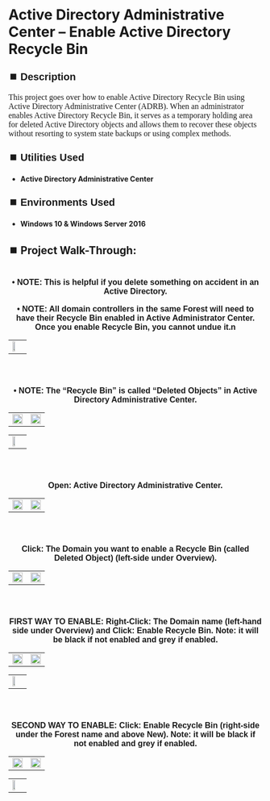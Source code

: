<h1>Active Directory Administrative Center – Enable Active Directory Recycle Bin</h1>


<h2 style="font-family: Arial, sans-serif; font-size: 20px; font-weight: bold; margin-top: 24px; margin-bottom: 12px;">
⏹️ Description</h2>

<p style="font-family: Georgia, serif; font-size: 16px; margin-top: 12px; margin-bottom: 12px;">
This project goes over how to enable Active Directory Recycle Bin using Active Directory Administrative Center (ADRB). When an administrator enables Active Directory Recycle Bin, it serves as a temporary holding area for deleted Active Directory objects and allows them to recover these objects without resorting to system state backups or using complex methods.
</b>



<h2 style="font-family: Arial, sans-serif; font-size: 20px; font-weight: bold; margin-top: 24px; margin-bottom: 12px;">
⏹️ Utilities Used</h2>
  
<p style="font-family: Georgia, serif; font-size: 16px; margin-top: 12px; margin-bottom: 12px;">
 
 - <b>Active Directory Administrative Center</b>



<h2 style="font-family: Arial, sans-serif; font-size: 20px; font-weight: bold; margin-top: 24px; margin-bottom: 12px;"> 
⏹️ Environments Used </h2>

<p style="font-family: Georgia, serif; font-size: 16px; margin-top: 12px; margin-bottom: 12px;">
 
- <b>Windows 10 & Windows Server 2016</b>



<h2 style="font-family: Arial, sans-serif; font-size: 20px; font-weight: bold; margin-top: 24px; margin-bottom: 12px;"> 
<h2>
⏹️ Project Walk-Through:</h2>
 <br/>

<div style="text-align:center;">
  <span style="font-family: Arial, sans-serif; font-size: 16px;"><b>•	NOTE: This is helpful if you delete something on accident in an Active Directory.</b></span>  
<br/><br/>


<div style="text-align:center;">
  <span style="font-family: Arial, sans-serif; font-size: 16px;"><b>•	NOTE: All domain controllers in the same Forest will need to have their Recycle Bin enabled in Active Administrator Center. Once you enable Recycle Bin, you cannot undue it.n</b></span>  
<br/>

<table>
  <tr>
    <td><img src="https://imgur.com/WPGAFDP.png" height="50%" width="50%" /></td>
  </tr>
</table>

<br/><br/>


<div style="text-align:center;">
  <span style="font-family: Arial, sans-serif; font-size: 16px;"><b>•	NOTE: The “Recycle Bin” is called “Deleted Objects” in Active Directory Administrative Center.</b></span>  
<br/>

<table>
  <tr>
    <td><img src="https://imgur.com/InvgY64.png" height="100%" width="100%" /></td>
    <td><img src=https://imgur.com/yWOskRH.png" height="100%" width="100%" /></td>
  </tr>
</table>

<table>
  <tr>
    <td><img src="https://imgur.com/QIkxAi1.png" height="50%" width="50%" /></td>
  </tr>
</table>

<br /><br />


<div style="text-align:center;">
  <span style="font-family: Arial, sans-serif; font-size: 16px;"><b>Open: Active Directory Administrative Center.</b></span>  
<br/>

<table>
  <tr>
    <td><img src="https://imgur.com/iJrFoLu.png" height="50%" width="100%" /></td>
    <td><img src="https://imgur.com/9l8YbcD.png" height="50%" width="100%" /></td>
  </tr>
</table>

<br /><br />


<div style="text-align:center;">
  <span style="font-family: Arial, sans-serif; font-size: 16px;"><b>Click: The Domain you want to enable a Recycle Bin (called Deleted Object) (left-side under Overview).</b></span>  
<br/>

<table>
  <tr>
    <td><img src="https://imgur.com/WNCAjHS.png" height="50%" width="100%" /></td>
    <td><img src="https://imgur.com/gVSWr4y.png" height="50%" width="100%" /></td>
  </tr>
</table>

<br /><br />


<div style="text-align:center;">
  <span style="font-family: Arial, sans-serif; font-size: 16px;"><b>FIRST WAY TO ENABLE: Right-Click: The Domain name (left-hand side under Overview) and Click: Enable Recycle Bin.  Note: it will be black if not enabled and grey if enabled.</b></span>  
<br/>

<table>
  <tr>
    <td><img src="https://imgur.com/bYRLQjv.png" height="100%" width="100%" /></td>
    <td><img src=https://imgur.com/32CScmM.png" height="100%" width="100%" /></td>
  </tr>
</table>

<table>
  <tr>
    <td><img src="https://imgur.com/nq8gsOf.png" height="50%" width="50%" /></td>
  </tr>
</table>

<br /><br />


<div style="text-align:center;">
  <span style="font-family: Arial, sans-serif; font-size: 16px;"><b>SECOND WAY TO ENABLE: Click: Enable Recycle Bin (right-side under the Forest name and above New). Note: it will be black if not enabled and grey if enabled.</b></span>  
<br/>

<table>
  <tr>
    <td><img src="https://imgur.com/0FPNjnB.png" height="100%" width="100%" /></td>
    <td><img src=https://imgur.com/cHZqpG0.png" height="100%" width="100%" /></td>
  </tr>
</table>

<table>
  <tr>
    <td><img src="https://imgur.com/Di96cbD.png" height="50%" width="50%" /></td>
  </tr>
</table>

<br /><br />
